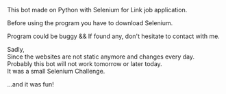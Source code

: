 
This bot made on Python with Selenium for Link job application.

Before using the program you have to download Selenium.

Program could be buggy && If found any, don't hesitate to contact with me.

Sadly,  
Since the websites are not static anymore and changes every day.  
Probably this bot will not work tomorrow or later today.  
It was a small Selenium Challenge.

...and it was fun!
